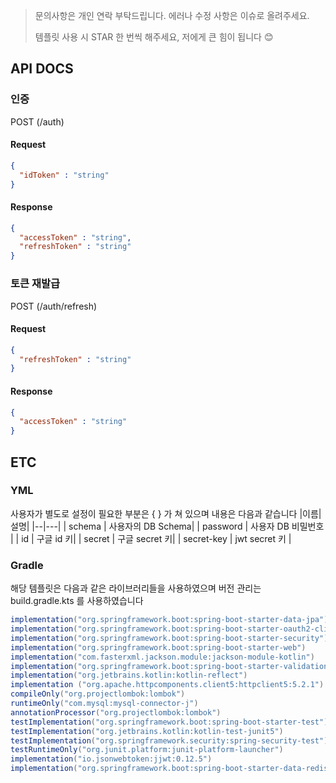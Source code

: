> 문의사항은 개인 연락 부탁드립니다. 에러나 수정 사항은 이슈로 올려주세요. <p>
> 템플릿 사용 시 STAR 한 번씩 해주세요, 저에게 큰 힘이 됩니다 😊
## API DOCS
### 인증 
POST (/auth)
#### Request
```json
{
  "idToken" : "string"
}
```
#### Response
```json
{
  "accessToken" : "string",
  "refreshToken" : "string"
}
```

### 토큰 재발급
POST (/auth/refresh)
#### Request
```json
{
  "refreshToken" : "string"
}
```
#### Response
```json
{
  "accessToken" : "string"
}
```

## ETC
### YML
사용자가 별도로 설정이 필요한 부분은 { } 가 쳐 있으며 내용은 다음과 같습니다
|이름| 설명|
|--|---|
| schema | 사용자의 DB Schema|
| password | 사용자 DB 비밀번호 |
| id | 구글 id 키|
| secret | 구글 secret 키|
| secret-key | jwt secret 키 |
### Gradle
해당 템플릿은 다음과 같은 라이브러리들을 사용하였으며 버전 관리는 build.gradle.kts 를 사용하였습니다
```gradle
implementation("org.springframework.boot:spring-boot-starter-data-jpa")
implementation("org.springframework.boot:spring-boot-starter-oauth2-client")
implementation("org.springframework.boot:spring-boot-starter-security")
implementation("org.springframework.boot:spring-boot-starter-web")
implementation("com.fasterxml.jackson.module:jackson-module-kotlin")
implementation("org.springframework.boot:spring-boot-starter-validation")
implementation("org.jetbrains.kotlin:kotlin-reflect")
implementation ("org.apache.httpcomponents.client5:httpclient5:5.2.1")
compileOnly("org.projectlombok:lombok")
runtimeOnly("com.mysql:mysql-connector-j")
annotationProcessor("org.projectlombok:lombok")
testImplementation("org.springframework.boot:spring-boot-starter-test")
testImplementation("org.jetbrains.kotlin:kotlin-test-junit5")
testImplementation("org.springframework.security:spring-security-test")
testRuntimeOnly("org.junit.platform:junit-platform-launcher")
implementation("io.jsonwebtoken:jjwt:0.12.5")
implementation("org.springframework.boot:spring-boot-starter-data-redis")
```
